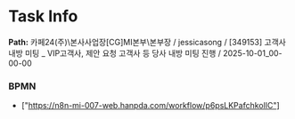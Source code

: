 # Task Info

**Path:** 카페24(주)\본사사업장\[CG]MI본부\본부장 / jessicasong / [349153] 고객사 내방 미팅 _ VIP고객사, 제안 요청 고객사 등 당사 내방 미팅 진행 / 2025-10-01_00-00-00

### BPMN
- ["https://n8n-mi-007-web.hanpda.com/workflow/p6psLKPafchkolIC"]

